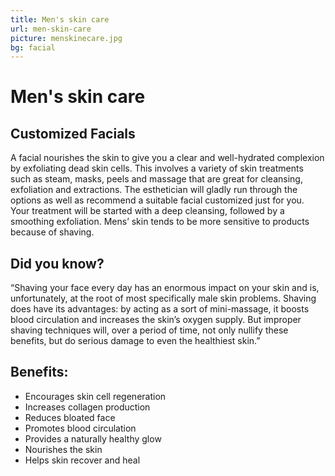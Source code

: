 ```yaml
---
title: Men's skin care
url: men-skin-care
picture: menskinecare.jpg
bg: facial
---
```


# Men's skin care

## Customized Facials

A facial nourishes the skin to give you a clear and well-hydrated complexion by exfoliating dead skin cells. This involves a variety of skin treatments such as steam, masks, peels and massage that are great for cleansing, exfoliation and extractions. The esthetician will gladly run through the options as well as recommend a suitable facial customized just for you.
Your treatment will be started with a deep cleansing, followed by a smoothing exfoliation. Mens’ skin tends to be more sensitive to products because of shaving.

## Did you know?

“Shaving your face every day has an enormous impact on your skin and is, unfortunately, at the root of most specifically male skin problems. Shaving does have its advantages: by acting as a sort of mini-massage, it boosts blood circulation and increases the skin’s oxygen supply. But improper shaving techniques will, over a period of time, not only nullify these benefits, but do serious damage to even the healthiest skin.”

## Benefits:

- Encourages skin cell regeneration
- Increases collagen production
- Reduces bloated face
- Promotes blood circulation
- Provides a naturally healthy glow
- Nourishes the skin
- Helps skin recover and heal
